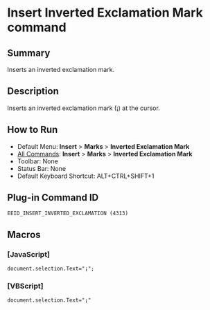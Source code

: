 # Insert Inverted Exclamation Mark command

## Summary

Inserts an inverted exclamation mark.

## Description

Inserts an inverted exclamation mark (¡) at the cursor.

## How to Run

- Default Menu: **Insert** \> **Marks** \> **Inverted Exclamation Mark**
- [All Commands](../tools/all_commands): **Insert** \> **Marks** \> **Inverted Exclamation Mark**
- Toolbar: None
- Status Bar: None
- Default Keyboard Shortcut: ALT+CTRL+SHIFT+1

## Plug-in Command ID

```
EEID_INSERT_INVERTED_EXCLAMATION (4313)```

## Macros

### \[JavaScript\]

```
document.selection.Text="¡";
```

### \[VBScript\]

```
document.selection.Text="¡"
```
